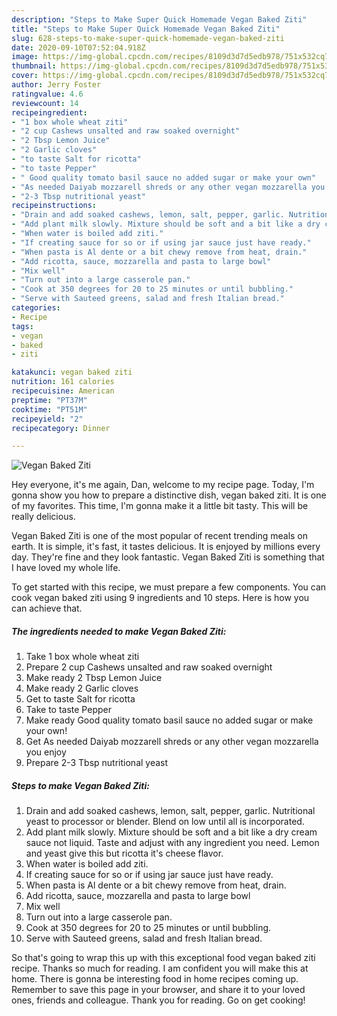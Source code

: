 ```yaml
---
description: "Steps to Make Super Quick Homemade Vegan Baked Ziti"
title: "Steps to Make Super Quick Homemade Vegan Baked Ziti"
slug: 628-steps-to-make-super-quick-homemade-vegan-baked-ziti
date: 2020-09-10T07:52:04.918Z
image: https://img-global.cpcdn.com/recipes/8109d3d7d5edb978/751x532cq70/vegan-baked-ziti-recipe-main-photo.jpg
thumbnail: https://img-global.cpcdn.com/recipes/8109d3d7d5edb978/751x532cq70/vegan-baked-ziti-recipe-main-photo.jpg
cover: https://img-global.cpcdn.com/recipes/8109d3d7d5edb978/751x532cq70/vegan-baked-ziti-recipe-main-photo.jpg
author: Jerry Foster
ratingvalue: 4.6
reviewcount: 14
recipeingredient:
- "1 box whole wheat ziti"
- "2 cup Cashews unsalted and raw soaked overnight"
- "2 Tbsp Lemon Juice"
- "2 Garlic cloves"
- "to taste Salt for ricotta"
- "to taste Pepper"
- " Good quality tomato basil sauce no added sugar or make your own"
- "As needed Daiyab mozzarell shreds or any other vegan mozzarella you enjoy"
- "2-3 Tbsp nutritional yeast"
recipeinstructions:
- "Drain and add soaked cashews, lemon, salt, pepper, garlic. Nutritional yeast to processor or blender. Blend on low until all is incorporated."
- "Add plant milk slowly. Mixture should be soft and a bit like a dry cream sauce not liquid. Taste and adjust with any ingredient you need. Lemon and yeast give this but ricotta it&#39;s cheese flavor."
- "When water is boiled add ziti."
- "If creating sauce for so or if using jar sauce just have ready."
- "When pasta is Al dente or a bit chewy remove from heat, drain."
- "Add ricotta, sauce, mozzarella and pasta to large bowl"
- "Mix well"
- "Turn out into a large casserole pan."
- "Cook at 350 degrees for 20 to 25 minutes or until bubbling."
- "Serve with Sauteed greens, salad and fresh Italian bread."
categories:
- Recipe
tags:
- vegan
- baked
- ziti

katakunci: vegan baked ziti 
nutrition: 161 calories
recipecuisine: American
preptime: "PT37M"
cooktime: "PT51M"
recipeyield: "2"
recipecategory: Dinner

---
```



![Vegan Baked Ziti](https://img-global.cpcdn.com/recipes/8109d3d7d5edb978/751x532cq70/vegan-baked-ziti-recipe-main-photo.jpg)

Hey everyone, it's me again, Dan, welcome to my recipe page. Today, I'm gonna show you how to prepare a distinctive dish, vegan baked ziti. It is one of my favorites. This time, I'm gonna make it a little bit tasty. This will be really delicious.

Vegan Baked Ziti is one of the most popular of recent trending meals on earth. It is simple, it's fast, it tastes delicious. It is enjoyed by millions every day. They're fine and they look fantastic. Vegan Baked Ziti is something that I have loved my whole life.




To get started with this recipe, we must prepare a few components. You can cook vegan baked ziti using 9 ingredients and 10 steps. Here is how you can achieve that.

<!--inarticleads1-->

##### The ingredients needed to make Vegan Baked Ziti:

1. Take 1 box whole wheat ziti
1. Prepare 2 cup Cashews unsalted and raw soaked overnight
1. Make ready 2 Tbsp Lemon Juice
1. Make ready 2 Garlic cloves
1. Get to taste Salt for ricotta
1. Take to taste Pepper
1. Make ready  Good quality tomato basil sauce no added sugar or make your own!
1. Get As needed Daiyab mozzarell shreds or any other vegan mozzarella you enjoy
1. Prepare 2-3 Tbsp nutritional yeast




<!--inarticleads2-->

##### Steps to make Vegan Baked Ziti:

1. Drain and add soaked cashews, lemon, salt, pepper, garlic. Nutritional yeast to processor or blender. Blend on low until all is incorporated.
1. Add plant milk slowly. Mixture should be soft and a bit like a dry cream sauce not liquid. Taste and adjust with any ingredient you need. Lemon and yeast give this but ricotta it&#39;s cheese flavor.
1. When water is boiled add ziti.
1. If creating sauce for so or if using jar sauce just have ready.
1. When pasta is Al dente or a bit chewy remove from heat, drain.
1. Add ricotta, sauce, mozzarella and pasta to large bowl
1. Mix well
1. Turn out into a large casserole pan.
1. Cook at 350 degrees for 20 to 25 minutes or until bubbling.
1. Serve with Sauteed greens, salad and fresh Italian bread.




So that's going to wrap this up with this exceptional food vegan baked ziti recipe. Thanks so much for reading. I am confident you will make this at home. There is gonna be interesting food in home recipes coming up. Remember to save this page in your browser, and share it to your loved ones, friends and colleague. Thank you for reading. Go on get cooking!
